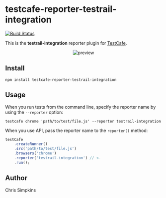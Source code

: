# testcafe-reporter-testrail-integration
[![Build Status](https://travis-ci.org/chris-simpkins/testcafe-reporter-testrail-integration.svg)](https://travis-ci.org/chris-simpkins/testcafe-reporter-testrail-integration)

This is the **testrail-integration** reporter plugin for [TestCafe](http://devexpress.github.io/testcafe).

<p align="center">
    <img src="https://raw.github.com/chris-simpkins/testcafe-reporter-testrail-integration/master/media/preview.png" alt="preview" />
</p>

## Install

```
npm install testcafe-reporter-testrail-integration
```

## Usage

When you run tests from the command line, specify the reporter name by using the `--reporter` option:

```
testcafe chrome 'path/to/test/file.js' --reporter testrail-integration
```


When you use API, pass the reporter name to the `reporter()` method:

```js
testCafe
    .createRunner()
    .src('path/to/test/file.js')
    .browsers('chrome')
    .reporter('testrail-integration') // <-
    .run();
```

## Author
Chris Simpkins 
